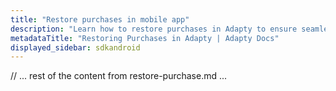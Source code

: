 ```yaml
---
title: "Restore purchases in mobile app"
description: "Learn how to restore purchases in Adapty to ensure seamless user experience (Android)."
metadataTitle: "Restoring Purchases in Adapty | Adapty Docs"
displayed_sidebar: sdkandroid
---
```


// ... rest of the content from restore-purchase.md ... 